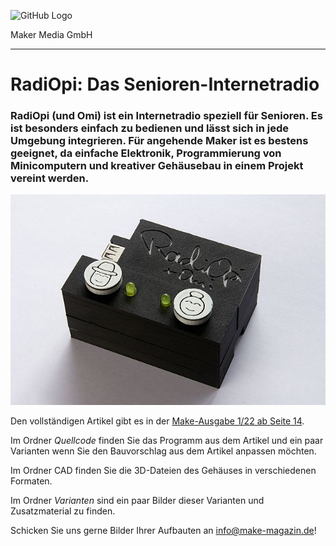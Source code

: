 ![GitHub Logo](http://www.heise.de/make/icons/make_logo.png)

Maker Media GmbH

***

# RadiOpi: Das Senioren-Internetradio

### RadiOpi (und Omi) ist ein Internetradio speziell für Senioren. Es ist besonders einfach zu bedienen und lässt sich in jede Umgebung integrieren. Für angehende Maker ist es bestens geeignet, da einfache Elektronik, Programmierung von Minicomputern und kreativer Gehäusebau in einem Projekt vereint werden.



![Picture](./Aufmacher.jpg) 

Den vollständigen Artikel gibt es in der [Make-Ausgabe 1/22 ab Seite 14](https://www.heise.de/select/make/2022/1/seite-14). 

Im Ordner *Quellcode* finden Sie das Programm aus dem Artikel und ein paar Varianten wenn Sie den Bauvorschlag aus dem Artikel anpassen möchten.

Im Ordner CAD finden Sie die 3D-Dateien des Gehäuses in verschiedenen Formaten.

Im Ordner *Varianten* sind ein paar Bilder dieser Varianten und Zusatzmaterial zu finden.

Schicken Sie uns gerne Bilder Ihrer Aufbauten an info@make-magazin.de!

